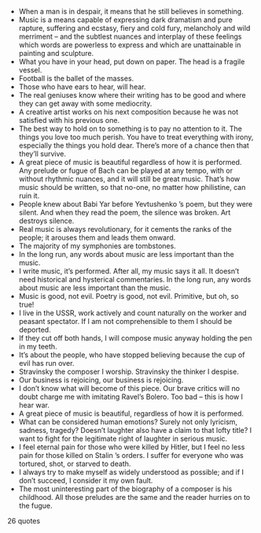  - When a man is in despair, it means that he still believes in something.
 - Music is a means capable of expressing dark dramatism and pure rapture, suffering and ecstasy, fiery and cold fury, melancholy and wild merriment – and the subtlest nuances and interplay of these feelings which words are powerless to express and which are unattainable in painting and sculpture.
 - What you have in your head, put down on paper. The head is a fragile vessel.
 - Football is the ballet of the masses.
 - Those who have ears to hear, will hear.
 - The real geniuses know where their writing has to be good and where they can get away with some mediocrity.
 - A creative artist works on his next composition because he was not satisfied with his previous one.
 - The best way to hold on to something is to pay no attention to it. The things you love too much perish. You have to treat everything with irony, especially the things you hold dear. There’s more of a chance then that they’ll survive.
 - A great piece of music is beautiful regardless of how it is performed. Any prelude or fugue of Bach can be played at any tempo, with or without rhythmic nuances, and it will still be great music. That’s how music should be written, so that no-one, no matter how philistine, can ruin it.
 - People knew about Babi Yar before Yevtushenko ’s poem, but they were silent. And when they read the poem, the silence was broken. Art destroys silence.
 - Real music is always revolutionary, for it cements the ranks of the people; it arouses them and leads them onward.
 - The majority of my symphonies are tombstones.
 - In the long run, any words about music are less important than the music.
 - I write music, it’s performed. After all, my music says it all. It doesn’t need historical and hysterical commentaries. In the long run, any words about music are less important than the music.
 - Music is good, not evil. Poetry is good, not evil. Primitive, but oh, so true!
 - I live in the USSR, work actively and count naturally on the worker and peasant spectator. If I am not comprehensible to them I should be deported.
 - If they cut off both hands, I will compose music anyway holding the pen in my teeth.
 - It’s about the people, who have stopped believing because the cup of evil has run over.
 - Stravinsky the composer I worship. Stravinsky the thinker I despise.
 - Our business is rejoicing, our business is rejoicing.
 - I don’t know what will become of this piece. Our brave critics will no doubt charge me with imitating Ravel’s Bolero. Too bad – this is how I hear war.
 - A great piece of music is beautiful, regardless of how it is performed.
 - What can be considered human emotions? Surely not only lyricism, sadness, tragedy? Doesn’t laughter also have a claim to that lofty title? I want to fight for the legitimate right of laughter in serious music.
 - I feel eternal pain for those who were killed by Hitler, but I feel no less pain for those killed on Stalin ’s orders. I suffer for everyone who was tortured, shot, or starved to death.
 - I always try to make myself as widely understood as possible; and if I don’t succeed, I consider it my own fault.
 - The most uninteresting part of the biography of a composer is his childhood. All those preludes are the same and the reader hurries on to the fugue.

26 quotes